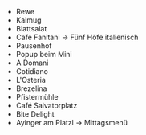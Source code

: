 - Rewe
- Kaimug
- Blattsalat
- Cafe Fanitani -> Fünf Höfe italienisch
- Pausenhof
- Popup beim Mini
- A Domani
- Cotidiano
- L'Osteria
- Brezelina
- Pfistermühle
- Café Salvatorplatz
- Bite Delight
- Ayinger am Platzl -> Mittagsmenü
